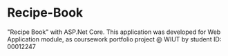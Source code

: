 # Recipe-Book
"Recipe Book" with ASP.Net Core.
This application was developed for Web
Application module, as coursework portfolio project @ WIUT by student ID: 00012247
